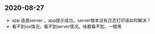 





## 2020-08-27



- app 连接server ，app提示成功，server根本没有日志打印该如何解决？
- 看不到ios情况，看不到server情况。啥都看不到，一眼黑









